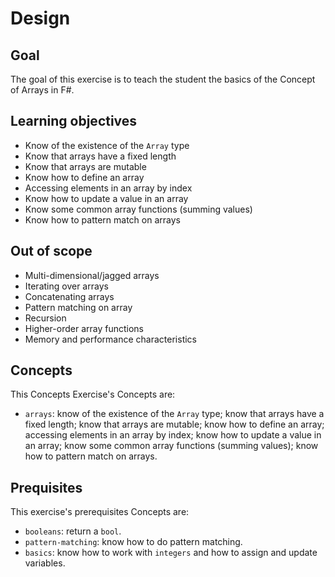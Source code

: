 # Design

## Goal

The goal of this exercise is to teach the student the basics of the Concept of Arrays in F#.

## Learning objectives

- Know of the existence of the `Array` type
- Know that arrays have a fixed length
- Know that arrays are mutable
- Know how to define an array
- Accessing elements in an array by index
- Know how to update a value in an array
- Know some common array functions (summing values)
- Know how to pattern match on arrays

## Out of scope

- Multi-dimensional/jagged arrays
- Iterating over arrays
- Concatenating arrays
- Pattern matching on array
- Recursion
- Higher-order array functions
- Memory and performance characteristics

## Concepts

This Concepts Exercise's Concepts are:

- `arrays`: know of the existence of the `Array` type; know that arrays have a fixed length; know that arrays are mutable; know how to define an array; accessing elements in an array by index; know how to update a value in an array; know some common array functions (summing values); know how to pattern match on arrays.

## Prequisites

This exercise's prerequisites Concepts are:

- `booleans`: return a `bool`.
- `pattern-matching`: know how to do pattern matching.
- `basics`: know how to work with `integers` and how to assign and update variables.
